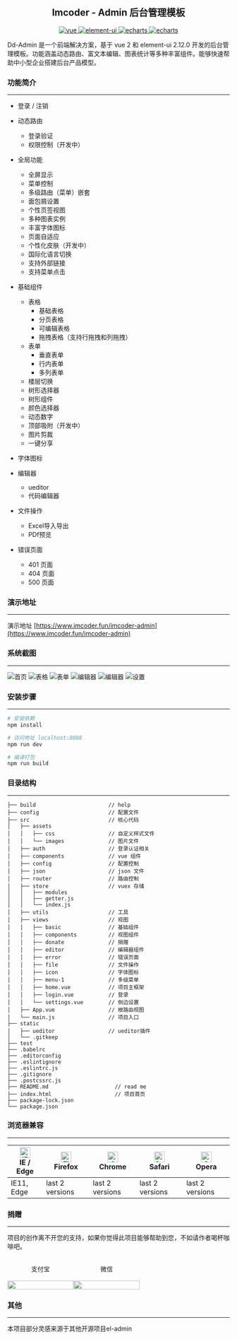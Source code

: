 <h2 align="center">Imcoder - Admin 后台管理模板</h2>
<div align="center">
  <a href="https://github.com/vuejs/vue">
    <img src="https://img.shields.io/badge/vue-2.5.2-blue.svg" alt="vue">
  </a>
  <a href="https://github.com/ElemeFE/element">
    <img src="https://img.shields.io/badge/element--ui-2.12.0-brightgreen.svg" alt="element-ui">
  </a>
  <a href="https://www.echartsjs.com/zh/index.html">
    <img src="https://img.shields.io/badge/echarts-4.4.0-orange" alt="echarts">
  </a>
  <a href="https://github.com/dongdong-cloud/dd-admin-web">
    <img src="https://img.shields.io/badge/build-passing-brightgreen" alt="echarts">
  </a>
</div>

Dd-Admin 是一个前端解决方案，基于 vue 2 和 element-ui 2.12.0 开发的后台管理模板。功能涵盖动态路由、富文本编辑、图表统计等多种丰富组件。能够快速帮助中小型企业搭建后台产品模型。


### 功能简介
-----

- 登录 / 注销

- 动态路由
  - 登录验证
  - 权限控制（开发中）
- 全局功能
  - 全屏显示
  - 菜单控制
  - 多级路由（菜单）嵌套
  - 面包屑设置
  - 个性页签视图
  - 多种图表实例
  - 丰富字体图标
  - 页面自适应
  - 个性化皮肤（开发中）
  - 国际化语言切换
  - 支持外部链接
  - 支持菜单点击
- 基础组件
  - 表格
    - 基础表格
    - 分页表格
    - 可编辑表格
    - 拖拽表格（支持行拖拽和列拖拽）
  - 表单
    - 垂直表单
    - 行内表单
    - 多列表单
  - 楼层切换
  - 树形选择器
  - 树形组件
  - 颜色选择器
  - 动态数字
  - 顶部吸附（开发中）
  - 图片剪裁
  - 一键分享
- 字体图标
- 编辑器
  - ueditor
  - 代码编辑器
- 文件操作
  - Excel导入导出
  - PDf预览
- 错误页面
  - 401 页面
  - 404 页面
  - 500 页面

### 演示地址
-----

演示地址 [https://www.imcoder.fun/imcoder-admin](https://www.imcoder.fun/imcoder-admin)
  
### 系统截图
-----

![首页](https://gitee.com/imcoder-cloud/imcoder-admin/raw/master/src/assets/images/1.jpg)
![表格](https://gitee.com/imcoder-cloud/imcoder-admin/raw/master/src/assets/images/2.jpg)
![表单](https://gitee.com/imcoder-cloud/imcoder-admin/raw/master/src/assets/images/3.jpg)
![编辑器](https://gitee.com/imcoder-cloud/imcoder-admin/raw/master/src/assets/images/4.jpg)
![编辑器](https://gitee.com/imcoder-cloud/imcoder-admin/raw/master/src/assets/images/5.jpg)
![设置](https://gitee.com/imcoder-cloud/imcoder-admin/raw/master/src/assets/images/6.jpg)

### 安装步骤
-----

``` bash
# 安装依赖
npm install

# 访问地址 localhost:8088
npm run dev

# 编译打包
npm run build
```

### 目录结构
-----

```
├── build                       // help
├── config                      // 配置文件
├── src                         // 核心代码
│   ├── assets                  
│   │   ├── css                 // 自定义样式文件
│   │   └── images              // 图片文件
│   ├── auth                    // 登录认证相关
│   ├── components              // vue 组件
│   ├── config                  // 配置控制
│   ├── json                    // json 文件
│   ├── router                  // 路由控制
│   ├── store                   // vuex 存储
│   │   ├── modules
│   │   ├── getter.js
│   │   └── index.js
│   ├── utils                   // 工具
│   ├── views                   // 视图
│   │   ├── basic               // 基础组件
│   │   ├── components          // 视图组件
│   │   ├── donate              // 捐赠
│   │   ├── editor              // 编辑器组件
│   │   ├── error               // 错误页面
│   │   ├── file                // 文件操作
│   │   ├── icon                // 字体图标
│   │   ├── menu-1              // 多级菜单
│   │   ├── home.vue            // 项目主框架
│   │   ├── login.vue           // 登录
│   │   └── settings.vue        // 侧边设置
│   ├── App.vue                 // 根路由视图
│   └── main.js                 // 项目入口
├── static
│   ├── ueditor                 // ueditor插件
│   └── .gitkeep
├── test                        
├── .babelrc
├── .editorconfig
├── .eslintignore
├── .eslintrc.js          
├── .gitignore
├── .postcssrc.js
├── README.md                     // read me
├── index.html                    // 项目首页
├── package-lock.json
└── package.json
```

### 浏览器兼容
-----

| [<img src="https://raw.githubusercontent.com/alrra/browser-logos/master/src/edge/edge_48x48.png" alt="IE / Edge" width="24px" height="24px" />](http://godban.github.io/browsers-support-badges/)<br>IE / Edge | [<img src="https://raw.githubusercontent.com/alrra/browser-logos/master/src/firefox/firefox_48x48.png" alt="Firefox" width="24px" height="24px" />](http://godban.github.io/browsers-support-badges/)<br>Firefox | [<img src="https://raw.githubusercontent.com/alrra/browser-logos/master/src/chrome/chrome_48x48.png" alt="Chrome" width="24px" height="24px" />](http://godban.github.io/browsers-support-badges/)<br>Chrome | [<img src="https://raw.githubusercontent.com/alrra/browser-logos/master/src/safari/safari_48x48.png" alt="Safari" width="24px" height="24px" />](http://godban.github.io/browsers-support-badges/)<br>Safari | [<img src="https://raw.githubusercontent.com/alrra/browser-logos/master/src/opera/opera_48x48.png" alt="Opera" width="24px" height="24px" />](http://godban.github.io/browsers-support-badges/)<br>Opera |
| --------- | --------- | --------- | --------- | --------- |
| IE11, Edge| last 2 versions| last 2 versions| last 2 versions| last 2 versions

### 捐赠
---
项目的创作离不开您的支持，如果你觉得此项目能够帮助到您，不如请作者喝杯咖啡吧。<br>
<br>
<div style="display:flex">
  <div style="display:flex;flex-direction:column;align-items:center;width:150px">
    <span>支付宝</span>
    <br>
    <img src="./src/assets/images/zfb.jpg" style="width:100%;">
  </div>
  <div style="display:flex;flex-direction:column;align-items:center;width:150px;pxmargin-left:50px">
    <span>微信</span>
    <br>
    <img src="./src/assets/images/wx.jpg" style="width:100%;">
  </div>
</div>

### 其他
---
本项目部分灵感来源于其他开源项目el-admin
